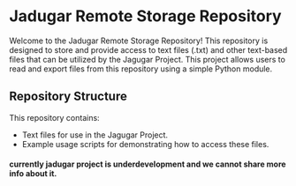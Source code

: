 # Jadugar Remote Storage Repository

Welcome to the Jadugar Remote Storage Repository! This repository is designed to store and provide access to text files (.txt) and other text-based files that can be utilized by the Jagugar Project. This project allows users to read and export files from this repository using a simple Python module.

## Repository Structure

This repository contains:

- Text files for use in the Jagugar Project.
- Example usage scripts for demonstrating how to access these files.

#### currently jadugar project is underdevelopment and we cannot share more info about it.
